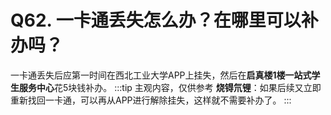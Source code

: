 # Q62. 一卡通丢失怎么办？在哪里可以补办吗？

一卡通丢失后应第一时间在西北工业大学APP上挂失，然后在**启真楼1楼一站式学生服务中心**花5块钱补办。
:::tip 主观内容，仅供参考
**烧锝氘锂**：如果后续又立即重新找回一卡通，可以再从APP进行解除挂失，这样就不需要补办了。
:::